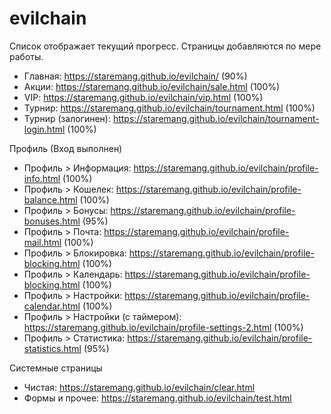 # evilchain

Список отображает текущий прогресс. Страницы добавляются по мере работы.

- Главная: https://staremang.github.io/evilchain/ (90%)
- Акции: https://staremang.github.io/evilchain/sale.html (100%)
- VIP: https://staremang.github.io/evilchain/vip.html (100%)
- Турнир: https://staremang.github.io/evilchain/tournament.html (100%)
- Турнир (залогинен): https://staremang.github.io/evilchain/tournament-login.html (100%)

Профиль (Вход выполнен)
- Профиль > Информация: https://staremang.github.io/evilchain/profile-info.html (100%)
- Профиль > Кошелек: https://staremang.github.io/evilchain/profile-balance.html (100%)
- Профиль > Бонусы: https://staremang.github.io/evilchain/profile-bonuses.html (95%)
- Профиль > Почта: https://staremang.github.io/evilchain/profile-mail.html (100%)
- Профиль > Блокировка: https://staremang.github.io/evilchain/profile-blocking.html (100%)
- Профиль > Календарь: https://staremang.github.io/evilchain/profile-blocking.html (100%)
- Профиль > Настройки: https://staremang.github.io/evilchain/profile-calendar.html (100%)
- Профиль > Настройки (с таймером): https://staremang.github.io/evilchain/profile-settings-2.html (100%)
- Профиль > Статистика: https://staremang.github.io/evilchain/profile-statistics.html (95%)

Системные страницы
- Чистая: https://staremang.github.io/evilchain/clear.html
- Формы и прочее: https://staremang.github.io/evilchain/test.html
